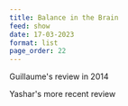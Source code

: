 ```yaml
---
title: Balance in the Brain
feed: show
date: 17-03-2023
format: list
page_order: 22
---
```



Guillaume's review in 2014

Yashar's more recent review